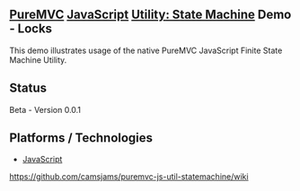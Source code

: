 ## [PureMVC](http://puremvc.github.com/) [JavaScript](https://github.com/PureMVC/puremvc-js-multicore-framework/wiki) [Utility: State Machine](https://github.com/camsjams/puremvc-js-util-statemachine/wiki) Demo - Locks

This demo illustrates usage of the native PureMVC JavaScript Finite State Machine Utility.

## Status
Beta - Version 0.0.1

## Platforms / Technologies
* [JavaScript](http://en.wikipedia.org/wiki/JavaScript)


https://github.com/camsjams/puremvc-js-util-statemachine/wiki